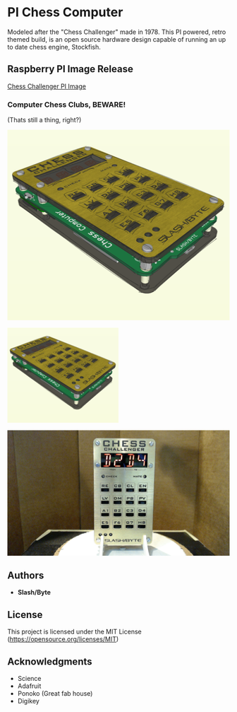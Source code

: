 # PI Chess Computer
Modeled after the "Chess Challenger" made in 1978.
This PI powered, retro themed build,
is an open source hardware design capable of running an up to date chess engine, Stockfish.

## Raspberry PI Image Release
[Chess Challenger PI Image](https://github.com/slashbyte/ChessComputer-Source/releases)

### Computer Chess Clubs, BEWARE!
(Thats still a thing, right?)

![GitHub Logo](/assembly/images/assembly01.png)

<img src="assembly/images/assembly01.png" width="50%" >

![GitHub Logo](/photo/ChessChallenger.gif)

## Authors
* **Slash/Byte**
## License
This project is licensed under the MIT License
(https://opensource.org/licenses/MIT)
## Acknowledgments
* Science
* Adafruit
* Ponoko (Great fab house)
* Digikey
